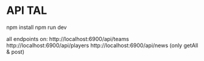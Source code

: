 # API TAL

npm install
npm run dev

all endpoints on:
http://localhost:6900/api/teams
http://localhost:6900/api/players
http://localhost:6900/api/news
(only getAll & post)